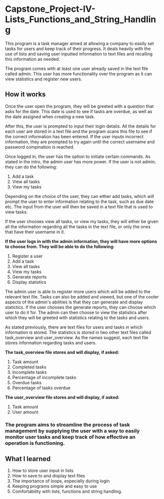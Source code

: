 # Capstone_Project-IV-Lists_Functions_and_String_Handling
This program is a task manager aimed at allowing a company to easily set tasks for users and keep track of their progress. It deals heavily with the use of lists and saving user inputted information to text files and recalling this information as needed.

The program comes with at least one user already saved in the text file called admin. This user has more functionality over the program as it can view statistics and register new users.

## How it works
Once the user open the program, they will be greeted with a question that asks for the date. This date is used to see if tasks are overdue, as well as the date assigned when creating a new task.

After this, the user is prompted to input their login details. All the details for each user are stored in a text file and the program scans this file to see if the correct information has been entered. If the user inputs incorrect information, they are prompted to try again until the correct username and password compination is reached.

Once logged in, the user has the option to initiate certain commands. As stated in the intro, the admin user has more power. If the user is not admin, they can do the following:
1. Add a task
2. View all tasks
3. View my tasks

Depending on the choice of the user, they can either add tasks, which will prompt the user to enter information relating to the task, such as due date etc. The input from the user will then be saved in a text file that is used to view tasks.

If the user chooses view all tasks, or view my tasks, they will either be given all the information regarding all the tasks in the text file, or only the ones that have their username in it.

**If the user logs in with the admin information, they will have more options to choose from. They will be able to do the following:**
1. Register a user
2. Add a task
3. View all tasks
4. View my tasks
5. Generate reports
6. Display statistics

The admin user is able to register more users which will be added to the relevant text file. Tasks can also be added and viewed, but one of the cooler aspects of the admin's abilities is that they can generate and display statictics. If the user chooses the generate reports, they can choose which user to do it for. The admin can then choose to view the statistics after which they will be greeted with statistics relating to the tasks and users.

As stated previously, there are text files for users and tasks in which information is stored. The statistics is stored in two other text files called task_overview and user_overview. As the names suggest, each text file stores information regarding tasks and users.

**The task_overview file stores and will display, if asked:**
1. Task amount
2. Completed tasks
3. Incomplete tasks
4. Percentage of incomplete tasks
5. Overdue tasks
6. Percentage of tasks overdue

**The user_overview file stores and will display, if asked:**
1. Task amount 
2. User amount

### The program aims to streamline the process of task management by supplying the user with a way to easily monitor user tasks and keep track of how effective an operation is functioning.

## What I learned
1. How to store user input in lists
2. How to save to and display text files
3. The importance of loops, especially during login
4. Keeping programs simple and easy to use
5. Comfortability with lists, functions and string handling.
